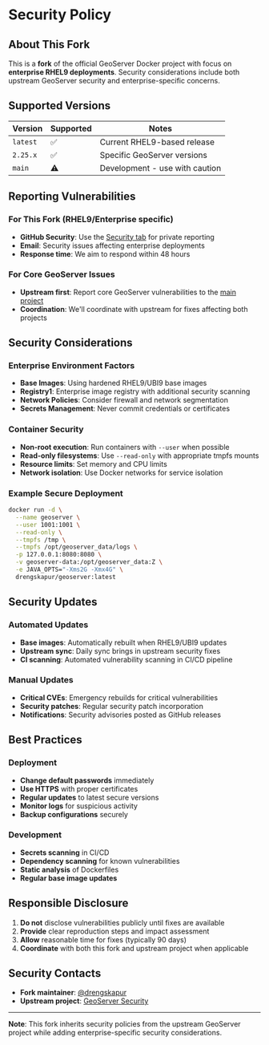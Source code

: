 # Security Policy

## About This Fork

This is a **fork** of the official GeoServer Docker project with focus on **enterprise RHEL9 deployments**. Security considerations include both upstream GeoServer security and enterprise-specific concerns.

## Supported Versions

| Version | Supported | Notes |
|---------|-----------|-------|
| `latest` | ✅ | Current RHEL9-based release |
| `2.25.x` | ✅ | Specific GeoServer versions |
| `main` | ⚠️ | Development - use with caution |

## Reporting Vulnerabilities

### For This Fork (RHEL9/Enterprise specific)

- **GitHub Security**: Use the [Security tab](https://github.com/drengskapur/geoserver-docker-rhel/security) for private reporting
- **Email**: Security issues affecting enterprise deployments
- **Response time**: We aim to respond within 48 hours

### For Core GeoServer Issues

- **Upstream first**: Report core GeoServer vulnerabilities to the [main project](https://github.com/geoserver/docker/security)
- **Coordination**: We'll coordinate with upstream for fixes affecting both projects

## Security Considerations

### Enterprise Environment Factors

- **Base Images**: Using hardened RHEL9/UBI9 base images
- **Registry1**: Enterprise image registry with additional security scanning
- **Network Policies**: Consider firewall and network segmentation
- **Secrets Management**: Never commit credentials or certificates

### Container Security

- **Non-root execution**: Run containers with `--user` when possible
- **Read-only filesystems**: Use `--read-only` with appropriate tmpfs mounts
- **Resource limits**: Set memory and CPU limits
- **Network isolation**: Use Docker networks for service isolation

### Example Secure Deployment

```bash
docker run -d \
  --name geoserver \
  --user 1001:1001 \
  --read-only \
  --tmpfs /tmp \
  --tmpfs /opt/geoserver_data/logs \
  -p 127.0.0.1:8080:8080 \
  -v geoserver-data:/opt/geoserver_data:Z \
  -e JAVA_OPTS="-Xms2G -Xmx4G" \
  drengskapur/geoserver:latest
```

## Security Updates

### Automated Updates

- **Base images**: Automatically rebuilt when RHEL9/UBI9 updates
- **Upstream sync**: Daily sync brings in upstream security fixes
- **CI scanning**: Automated vulnerability scanning in CI/CD pipeline

### Manual Updates

- **Critical CVEs**: Emergency rebuilds for critical vulnerabilities
- **Security patches**: Regular security patch incorporation
- **Notifications**: Security advisories posted as GitHub releases

## Best Practices

### Deployment

- **Change default passwords** immediately
- **Use HTTPS** with proper certificates
- **Regular updates** to latest secure versions
- **Monitor logs** for suspicious activity
- **Backup configurations** securely

### Development

- **Secrets scanning** in CI/CD
- **Dependency scanning** for known vulnerabilities
- **Static analysis** of Dockerfiles
- **Regular base image updates**

## Responsible Disclosure

1. **Do not** disclose vulnerabilities publicly until fixes are available
2. **Provide** clear reproduction steps and impact assessment
3. **Allow** reasonable time for fixes (typically 90 days)
4. **Coordinate** with both this fork and upstream project when applicable

## Security Contacts

- **Fork maintainer**: [@drengskapur](https://github.com/drengskapur)
- **Upstream project**: [GeoServer Security](https://github.com/geoserver/docker/security)

---

**Note**: This fork inherits security policies from the upstream GeoServer project while adding enterprise-specific security considerations.
